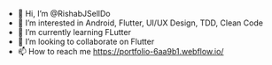 - 👋 Hi, I’m @RishabJSellDo
- 👀 I’m interested in Android, Flutter, UI/UX Design, TDD, Clean Code
- 🌱 I’m currently learning FLutter
- 💞️ I’m looking to collaborate on Flutter
- 📫 How to reach me https://portfolio-6aa9b1.webflow.io/

<!---
RishabJSellDo/RishabJSellDo is a ✨ special ✨ repository because its `README.md` (this file) appears on your GitHub profile.
You can click the Preview link to take a look at your changes.
--->
